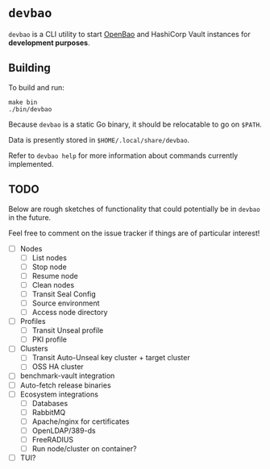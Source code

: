 # `devbao`

`devbao` is a CLI utility to start [OpenBao](https://github.com/openbao/openbao)
and HashiCorp Vault instances for **development purposes**.

## Building

To build and run:

```$
make bin
./bin/devbao
```

Because `devbao` is a static Go binary, it should be relocatable to go on `$PATH`.

Data is presently stored in `$HOME/.local/share/devbao`.

Refer to `devbao help` for more information about commands currently
implemented.

## TODO

Below are rough sketches of functionality that could potentially be in
`devbao` in the future.

Feel free to comment on the issue tracker if things are of particular
interest!

 - [ ] Nodes
   - [ ] List nodes
   - [ ] Stop node
   - [ ] Resume node
   - [ ] Clean nodes
   - [ ] Transit Seal Config
   - [ ] Source environment
   - [ ] Access node directory
 - [ ] Profiles
   - [ ] Transit Unseal profile
   - [ ] PKI profile
 - [ ] Clusters
   - [ ] Transit Auto-Unseal key cluster + target cluster
   - [ ] OSS HA cluster
 - [ ] benchmark-vault integration
 - [ ] Auto-fetch release binaries
 - [ ] Ecosystem integrations
   - [ ] Databases
   - [ ] RabbitMQ
   - [ ] Apache/nginx for certificates
   - [ ] OpenLDAP/389-ds
   - [ ] FreeRADIUS
   - [ ] Run node/cluster on container?
 - [ ] TUI?
